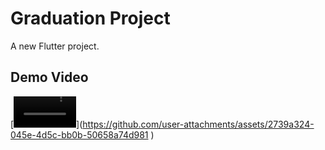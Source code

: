 # Graduation Project

A new Flutter project.

## Demo Video

[[<video width="100" controls>
  <source src="assets/IMG_2155.MP4" type="video/mp4">
  Your browser does not support the video tag.
</video>](https://github.com/user-attachments/assets/2739a324-045e-4d5c-bb0b-50658a74d981
)](https://github.com/user-attachments/assets/2739a324-045e-4d5c-bb0b-50658a74d981
)
